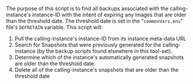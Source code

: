 The purpose of this script is to find all backups associated with the calling-instance's instance-ID with the intent of expiring any images that are older than the threshold date. The threshold date is set in the "`commonVars.env`" file's `DEFRETAIN` variable. This script will:
1. Pull the calling-instance's instance-ID from its instance meta-data URL
2. Search for Snapshots that were previously generated for the calling-instance (by the backup scripts found elsewhere in this tool-set).
3. Determine which of the instance's automatically generated snapshots are older than the threshold date.
4. Delete all of the calling-instance's snapshots that are older than the threshold date

